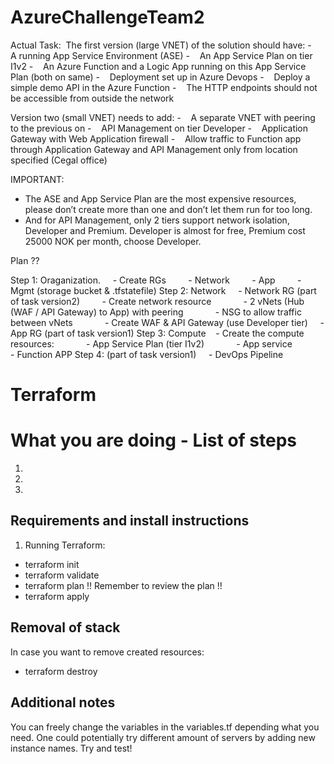 # AzureChallengeTeam2

Actual Task: 
The first version (large VNET) of the solution should have:
-    A running App Service Environment (ASE)
-    An App Service Plan on tier I1v2
-    An Azure Function and a Logic App running on this App Service Plan (both on same)
-    Deployment set up in Azure Devops
-    Deploy a simple demo API in the Azure Function
-    The HTTP endpoints should not be accessible from outside the network
 

Version two (small VNET) needs to add:
-    A separate VNET with peering to the previous on
-    API Management on tier Developer
-    Application Gateway with Web Application firewall
-    Allow traffic to Function app through Application Gateway and API Management only from location specified (Cegal office)

IMPORTANT: 

- The ASE and App Service Plan are the most expensive resources, please don’t create more than one and don’t let them run for too long.
- And for API Management, only 2 tiers support network isolation, Developer and Premium. Developer is almost for free, Premium cost 25000 NOK per month, choose Developer.


Plan ?? 

Step 1: Oraganization.
    - Create RGs
        - Network
        - App
        - Mgmt (storage bucket & .tfstatefile)
Step 2: Network
    - Network RG (part of task version2)
        - Create network resource
            - 2 vNets (Hub (WAF / API Gateway) to App) with peering
            - NSG to allow traffic between vNets
            - Create WAF & API Gateway (use Developer tier)
    - App RG (part of task version1)
Step 3: Compute
    - Create the compute resources:
            - App Service Plan (tier I1v2)
            - App service
            - Function APP
Step 4: (part of task version1)
    - DevOps Pipeline


# Terraform

# What you are doing - List of steps
1.
2.
3.

## Requirements and install instructions

1. Running Terraform:

* terraform init
* terraform validate
* terraform plan !! Remember to review the plan !!
* terraform apply

## Removal of stack
In case you want to remove created resources:
* terraform destroy

## Additional notes

You can freely change the variables in the variables.tf depending what you need. One could potentially try different amount of servers by adding new instance names. Try and test!






